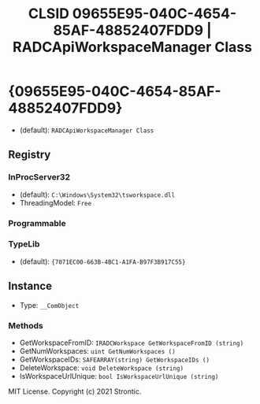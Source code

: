 ﻿---
title: "CLSID 09655E95-040C-4654-85AF-48852407FDD9 | RADCApiWorkspaceManager Class"
excerpt: What is COM-Object CLSID 09655E95-040C-4654-85AF-48852407FDD9?
---

# {09655E95-040C-4654-85AF-48852407FDD9}

* (default): `RADCApiWorkspaceManager Class`

## Registry


### InProcServer32

* (default): `C:\Windows\System32\tsworkspace.dll`
* ThreadingModel: `Free`

### Programmable


### TypeLib

* (default): `{7071EC00-663B-4BC1-A1FA-B97F3B917C55}`

## Instance

* Type: `__ComObject`

### Methods

* GetWorkspaceFromID: `IRADCWorkspace GetWorkspaceFromID (string)`
* GetNumWorkspaces: `uint GetNumWorkspaces ()`
* GetWorkspaceIDs: `SAFEARRAY(string) GetWorkspaceIDs ()`
* DeleteWorkspace: `void DeleteWorkspace (string)`
* IsWorkspaceUrlUnique: `bool IsWorkspaceUrlUnique (string)`

MIT License. Copyright (c) 2021 Strontic.


